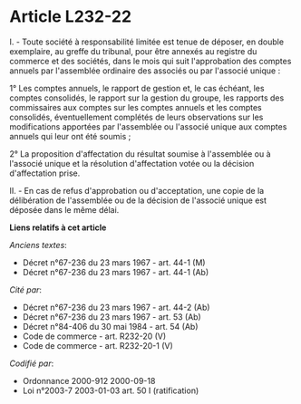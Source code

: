 # Article L232-22

I. - Toute société à responsabilité limitée est tenue de déposer, en double exemplaire, au greffe du tribunal, pour être
annexés au registre du commerce et des sociétés, dans le mois qui suit l'approbation des comptes annuels par l'assemblée
ordinaire des associés ou par l'associé unique :

1° Les comptes annuels, le rapport de gestion et, le cas échéant, les comptes consolidés, le rapport sur la gestion du
groupe, les rapports des commissaires aux comptes sur les comptes annuels et les comptes consolidés, éventuellement complétés
de leurs observations sur les modifications apportées par l'assemblée ou l'associé unique aux comptes annuels qui leur ont
été soumis ;

2° La proposition d'affectation du résultat soumise à l'assemblée ou à l'associé unique et la résolution d'affectation votée
ou la décision d'affectation prise.

II. - En cas de refus d'approbation ou d'acceptation, une copie de la délibération de l'assemblée ou de la décision de
l'associé unique est déposée dans le même délai.

**Liens relatifs à cet article**

_Anciens textes_:

  - Décret n°67-236 du 23 mars 1967 - art. 44-1 (M)
  - Décret n°67-236 du 23 mars 1967 - art. 44-1 (Ab)

_Cité par_:

  - Décret n°67-236 du 23 mars 1967 - art. 44-2 (Ab)
  - Décret n°67-236 du 23 mars 1967 - art. 53 (Ab)
  - Décret n°84-406 du 30 mai 1984 - art. 54 (Ab)
  - Code de commerce - art. R232-20 (V)
  - Code de commerce - art. R232-20-1 (V)

_Codifié par_:

  - Ordonnance 2000-912 2000-09-18
  - Loi n°2003-7 2003-01-03 art. 50 I (ratification)
